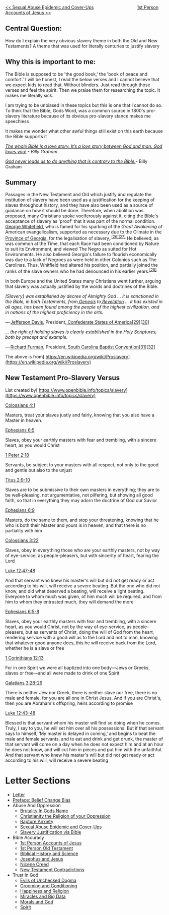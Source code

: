 [<< Sexual Abuse Epidemic and Cover-Ups](https://letter-to-christian-scholars.github.io/Letter-to-Christian-Scholars/Sexual-Abuse-Epidemic-And-Cover-Ups.html)
&nbsp;&nbsp;&nbsp;&nbsp;&nbsp;&nbsp;&nbsp;&nbsp;&nbsp;&nbsp;&nbsp;&nbsp;&nbsp;&nbsp;&nbsp;&nbsp;&nbsp;&nbsp;&nbsp;&nbsp;&nbsp;&nbsp;&nbsp;&nbsp;&nbsp;&nbsp;&nbsp;&nbsp;&nbsp;&nbsp;&nbsp;&nbsp;&nbsp; 
[1st Person Accounts of Jesus >>](https://letter-to-christian-scholars.github.io/Letter-to-Christian-Scholars/1st-Person-Accounts-Of-Jesus.html)


## **Central Question:**

How do I explain the very obvious slavery theme in both the Old and New Testaments? A theme that was used for literally centuries to justify slavery


## **Why this is important to me:**

The Bible is supposed to be 'the good book,' the 'book of peace and comfort.' I will be honest, I read the below verses and I cannot believe that we expect kids to read that. Without blinders. Just read through those verses and feel the spirit. Then we praise them for researching the topic. It makes me literally sick.

I am trying to be unbiased in these topics but this is one that I cannot do so. To think that the Bible, Gods Word, was a common source in 1800's pro-slavery literature because of its obvious pro-slavery stance makes me speechless

It makes me wonder what other awful things still exist on this earth because the Bible supports it

_[The whole Bible is a love story. It’s a love story between God and man. God loves you!](https://twitter.com/bgea/status/1066512042025201665) - Billy Graham_

_[God never leads us to do anything that is contrary to the Bible.](https://twitter.com/billygraham/status/1306982836008898563?lang=en)_- Billy Graham


## **Summary**

Passages in the New Testament and Old which justify and regulate the institution of slavery have been used as a justification for the keeping of slaves throughout history, and they have also been used as a source of guidance on how it should be done. Therefore, when abolition was proposed, many Christians spoke vociferously against it, citing the Bible's acceptance of slavery as 'proof' that it was part of the normal condition.[ George Whitefield](https://en.wikipedia.org/wiki/George_Whitefield), who is famed for his sparking of the _Great Awakening_ of American evangelicalism, supported as necessary due to the Climate in the[ Province of Georgia](https://en.wikipedia.org/wiki/Province_of_Georgia), for the legalisation of slavery,.<sup><a href="https://en.wikipedia.org/wiki/Proslavery#cite_note-Cashin-26">[26][27]</a></sup> He believed, as was common at the Time, that each Race had been conditioned by Nature to suit its Environment, and viewed The Negro as suited for Hot Environments. He also believed Georgia's failure to flourish economically was due to a lack of Negroes as were held in other Colonies such as The Carolinas. Thus, Whitfield had altered his position, and partially joined the ranks of the slave owners who he had denounced in his earlier years.<sup><a href="https://en.wikipedia.org/wiki/Proslavery#cite_note-28">[28]</a></sup>

In both Europe and the United States many Christians went further, arguing that slavery was actually justified by the words and doctrines of the Bible.

_[Slavery] was established by decree of Almighty God ... it is sanctioned in the Bible, in both Testaments, from[ Genesis](https://en.wikipedia.org/wiki/Book_of_Genesis) to[ Revelation](https://en.wikipedia.org/wiki/Book_of_Revelation) ... it has existed in all ages, has been found among the people of the highest civilization, and in nations of the highest proficiency in the arts._

— [Jefferson Davis](https://en.wikipedia.org/wiki/Jefferson_Davis), President,[ Confederate States of America[29][30]](https://en.wikipedia.org/wiki/Confederate_States_of_America)

_... the right of holding slaves is clearly established in the Holy Scriptures, both by precept and example._

— [Richard Furman](https://en.wikipedia.org/wiki/Richard_Furman), President,[ South Carolina Baptist Convention[31][32]](https://en.wikipedia.org/wiki/Southern_Baptist_Convention#State_conventions)

The above is from[ https://en.wikipedia.org/wiki/Proslavery](https://en.wikipedia.org/wiki/Proslavery)


## **New Testament Pro-Slavery Versus**

List created by[ https://www.openbible.info/topics/slavery](https://www.openbible.info/topics/slavery)

[Colossians 4:1](https://www.biblegateway.com/passage/?search=Colossians+4%3A1&version=ESV)

Masters, treat your slaves justly and fairly, knowing that you also have a Master in heaven.

[Ephesians 6:5](https://www.biblegateway.com/passage/?search=Ephesians+6%3A5&version=ESV)

Slaves, obey your earthly masters with fear and trembling, with a sincere heart, as you would Christ

[1 Peter 2:18](https://www.biblegateway.com/passage/?search=1+Peter+2%3A18&version=ESV)

Servants, be subject to your masters with all respect, not only to the good and gentle but also to the unjust

[Titus 2:9-10](https://www.biblegateway.com/passage/?search=Titus+2%3A9-10&version=ESV)

Slaves are to be submissive to their own masters in everything; they are to be well-pleasing, not argumentative, not pilfering, but showing all good faith, so that in everything they may adorn the doctrine of God our Savior

[Ephesians 6:9](https://www.biblegateway.com/passage/?search=Ephesians+6%3A9&version=ESV)

Masters, do the same to them, and stop your threatening, knowing that he who is both their Master and yours is in heaven, and that there is no partiality with him

[Colossians 3:22](https://www.biblegateway.com/passage/?search=Colossians+3%3A22&version=ESV)

Slaves, obey in everything those who are your earthly masters, not by way of eye-service, as people-pleasers, but with sincerity of heart, fearing the Lord

[Luke 12:47-48](https://www.biblegateway.com/passage/?search=Luke+12%3A47-48&version=ESV)

And that servant who knew his master's will but did not get ready or act according to his will, will receive a severe beating. But the one who did not know, and did what deserved a beating, will receive a light beating. Everyone to whom much was given, of him much will be required, and from him to whom they entrusted much, they will demand the more

[Ephesians 6:5-8](https://www.biblegateway.com/passage/?search=Ephesians+6%3A5-8&version=ESV)

Slaves, obey your earthly masters with fear and trembling, with a sincere heart, as you would Christ, not by the way of eye-service, as people-pleasers, but as servants of Christ, doing the will of God from the heart, rendering service with a good will as to the Lord and not to man, knowing that whatever good anyone does, this he will receive back from the Lord, whether he is a slave or free

[1 Corinthians 12:13](https://www.biblegateway.com/passage/?search=1+Corinthians+12%3A13&version=ESV)

For in one Spirit we were all baptized into one body—Jews or Greeks, slaves or free—and all were made to drink of one Spirit

[Galatians 3:28-29](https://www.biblegateway.com/passage/?search=Galatians+3%3A28-29&version=ESV)

There is neither Jew nor Greek, there is neither slave nor free, there is no male and female, for you are all one in Christ Jesus. And if you are Christ's, then you are Abraham's offspring, heirs according to promise

[Luke 12:43-48](https://www.biblegateway.com/passage/?search=Luke+12%3A43-48&version=ESV)

Blessed is that servant whom his master will find so doing when he comes. Truly, I say to you, he will set him over all his possessions. But if that servant says to himself, ‘My master is delayed in coming,’ and begins to beat the male and female servants, and to eat and drink and get drunk, the master of that servant will come on a day when he does not expect him and at an hour he does not know, and will cut him in pieces and put him with the unfaithful. And that servant who knew his master's will but did not get ready or act according to his will, will receive a severe beating



# Letter Sections
- [Letter](https://letter-to-christian-scholars.github.io/Letter-to-Christian-Scholars/index.html)
- [Preface: Belief Change Bias](https://letter-to-christian-scholars.github.io/Letter-to-Christian-Scholars/preface.html)
- Abuse And Oppression
  * [Brutality In Gods Name](https://letter-to-christian-scholars.github.io/Letter-to-Christian-Scholars/Brutality-In-Gods-Name.html)
  * [Christianity the Religion of your Oppression](https://letter-to-christian-scholars.github.io/Letter-to-Christian-Scholars/Christianity-The-Religion-Of-Your-Oppression.html)
  * [Rapture Anxiety](https://letter-to-christian-scholars.github.io/Letter-to-Christian-Scholars/Rapture-Anxiety.html)
  * [Sexual Abuse Epidemic and Cover-Ups](https://letter-to-christian-scholars.github.io/Letter-to-Christian-Scholars/Sexual-Abuse-Epidemic-And-Cover-Ups.html)
  * [Slavery Justification via Bible](https://letter-to-christian-scholars.github.io/Letter-to-Christian-Scholars/Slavery-Justification-Via-Bible.html)
- Bible Accuracy
  * [1st Person Accounts of Jesus](https://letter-to-christian-scholars.github.io/Letter-to-Christian-Scholars/1st-Person-Accounts-Of-Jesus.html)
  * [1st Person Old Testament](https://letter-to-christian-scholars.github.io/Letter-to-Christian-Scholars/1st-Person-Old-Testament.html)
  * [Biblical History and Science](https://letter-to-christian-scholars.github.io/Letter-to-Christian-Scholars/Biblical-History-And-Science.html)
  * [Josephus and Jesus](https://letter-to-christian-scholars.github.io/Letter-to-Christian-Scholars/Josephus-And-Jesus.html)
  * [Nicene Creed](https://letter-to-christian-scholars.github.io/Letter-to-Christian-Scholars/Nicene-Creed.html)
  * [New Testament Contradictions](https://letter-to-christian-scholars.github.io/Letter-to-Christian-Scholars/New-Testament-Contradictions.html)
- Trust In God
  * [Evils of Unchecked Dogma](https://letter-to-christian-scholars.github.io/Letter-to-Christian-Scholars/Evils-Of-Unchecked-Dogma.html)
  * [Grooming and Conditioning](https://letter-to-christian-scholars.github.io/Letter-to-Christian-Scholars/Grooming-And-Conditioning-In-Christianity.html)
  * [Happiness and Religion](https://letter-to-christian-scholars.github.io/Letter-to-Christian-Scholars/Happiness-And-Religion.html)
  * [Miracles and Big Data](https://letter-to-christian-scholars.github.io/Letter-to-Christian-Scholars/Miracles-And-Big-Data.html)
  * [Morals and God](https://letter-to-christian-scholars.github.io/Letter-to-Christian-Scholars/Morals-And-God.html)
  * [Spirit](https://letter-to-christian-scholars.github.io/Letter-to-Christian-Scholars/Spirit.html)

